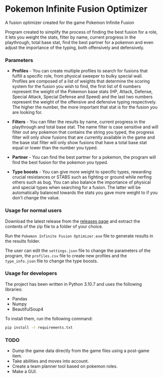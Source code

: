 # Pokemon Infinite Fusion Optimizer

A fusion optimizer created for the game Pokemon Infinite Fusion

Program created to simplify the process of finding the best fusion for a role, it lets you weight the stats, filter by name, current progress in the playthrough, total base stat, find the best partner for a pokemon and even adjust the importance of the typing, both offensively and defensively.

### Parameters

- **Profiles** - You can create multiple profiles to search for fusions that fulfill a specific role, from physical sweeper to bulky special wall. Profiles are composed of a list of weights that determine the scoring system for the fusion you wish to find, the first list of 6 numbers represent the weight of the Pokemon base stats (HP, Attack, Defense, Special Attack, Special Defense and Speed) and the last two numbers represent the weight of the offensive and defensive typing respectively. The higher the number, the more important that stat is for the fusion you are looking for.

- **Filters** - You can filter the results by name, current progress in the playthrough and total base stat. The name filter is case sensitive and will filter out any pokemon that contains the string you typed, the progress filter will only show fusions that are currently available in the game and the base stat filter will only show fusions that have a total base stat equal or lower than the number you typed.

- **Partner** - You can find the best partner for a pokemon, the program will find the best fusion for the pokemon you typed.

- **Type boosts** - You can give more weight to specific types, rewarding crucial resistances or STABS such as fighting or ground while nerfing others such as bug. You can also balance the importance of physical and special types when searching for a fusion. The latter will be automatically balanced towards the stats you gave more weight to if you don't change the value.

### Usage for normal users

Download the latest release from the [releases page](https://github.com/Valkam-Git/Pokemon-Infinite-Fusion-Optimizer/releases) and extract the contents of the zip file to a folder of your choice.

Run the `Pokemon Infinite Fusion Optimizer.exe` file to generate results in the results folder.

The user can edit the `settings.json` file to change the parameters of the program, the `profiles.csv` file to create new profiles and the `type_info.json` file to change the type boosts.

### Usage for developers

The project has been written in Python 3.10.7 and uses the following libraries:

- Pandas
- Numpy
- BeautifulSoup4

To install them, run the following command:

```bash
pip install -r requirements.txt
```

### TODO

- Dump the game data directly from the game files using a post-game item.
- Take abilities and moves into account.
- Create a team planner tool based on pokemon roles.
- Make a GUI.
